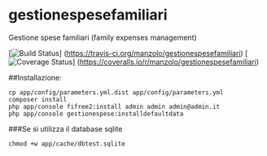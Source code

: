 # gestionespesefamiliari
Gestione spese familiari (family expenses management)

[![Build Status](https://travis-ci.org/manzolo/gestionespesefamiliari.svg?branch=master)]
(https://travis-ci.org/manzolo/gestionespesefamiliari) [![Coverage Status](https://img.shields.io/coveralls/manzolo/gestionespesefamiliari.svg)] 
(https://coveralls.io/r/manzolo/gestionespesefamiliari)

##Installazione:
```
cp app/config/parameters.yml.dist app/config/parameters.yml
composer install
php app/console fifree2:install admin admin admin@admin.it
php app/console gestionespese:installdefaultdata
```
###Se si utilizza il database sqlite
```
chmod +w app/cache/dbtest.sqlite
```


